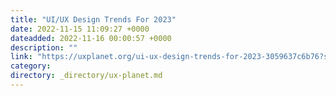 ```yaml
---
title: "UI/UX Design Trends For 2023"
date: 2022-11-15 11:09:27 +0000
dateadded: 2022-11-16 00:00:57 +0000
description: ""
link: "https://uxplanet.org/ui-ux-design-trends-for-2023-3059637c6b76?source=rss----819cc2aaeee0---4"
category:
directory: _directory/ux-planet.md
---
```

